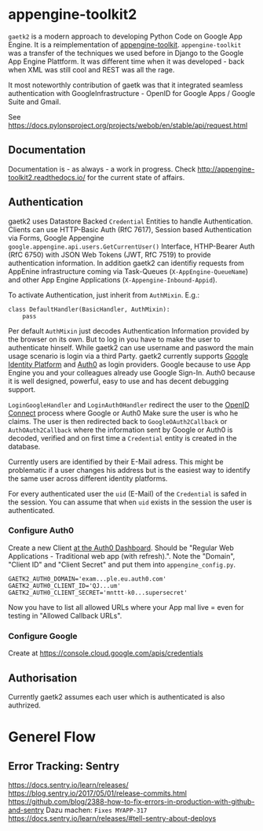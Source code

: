 # appengine-toolkit2

`gaetk2` is a modern approach to developing Python Code on Google App Engine. It is a reimplementation of [appengine-toolkit](https://github.com/mdornseif/appengine-toolkit). `appengine-toolkit` was a transfer of the techniques we used before in Django to the Google App Engine Plattform. It was different time when it was developed - back when XML was still cool and REST was all the rage.

It most noteworthly contribution of gaetk was that it integrated seamless authentication with GoogleInfrastructure - OpenID for Google Apps / Google Suite and Gmail.


See https://docs.pylonsproject.org/projects/webob/en/stable/api/request.html


## Documentation

Documentation is - as always - a work in progress. Check
http://appengine-toolkit2.readthedocs.io/ for the current state of
affairs.


## Authentication

gaetk2 uses Datastore Backed `Credential` Entities to handle Authentication.
Clients can use HTTP-Basic Auth (RfC 7617), Session based Authentication
via Forms, Google Appengine `google.appengine.api.users.GetCurrentUser()`
Interface, HTHP-Bearer Auth (RfC 6750) with JSON Web Tokens (JWT, RfC 7519) to
provide authentication information. In addition gaetk2 can identifiy requests
from AppEnine infrastructure coming via Task-Queues (`X-AppEngine-QueueName`)
and other App Engine Applications (`X-Appengine-Inbound-Appid`).

To activate Authentication, just inherit from `AuthMixin`. E.g.:

```
class DefaultHandler(BasicHandler, AuthMixin):
	pass
```

Per default `AuthMixin` just decodes Authentication Information provided
by the browser on its own. But to log in you have to make the user to
authenticate hinself. While gaetk2 can use username and pasword the main
usage scenario is login via a third Party. gaetk2 currently supports
[Google Identity Platform](https://developers.google.com/identity/)
and [Auth0](https://auth0.com) as login providers. Google because
to use App Engine you and your colleagues already use Google Sign-In.
Auth0 because it is well designed, powerful, easy to use and has decent
debugging support.


`LoginGoogleHandler` and `LoginAuth0Handler` redirect the user to the
[OpenID Connect](https://developers.google.com/identity/protocols/OpenIDConnect)
process where Google or Auth0 Make sure the user is who he claims.
The user is then redirected back to `GoogleOAuth2Callback` or
`AuthOAuth2Callback` where the information sent by Google or Auth0 is
decoded, verified and on first time a `Credential` entity is created in the
database.

Currently users are identified by their E-Mail adress. This might be
problematic if a user changes his address but is the easiest way to identify
the same user across different identity platforms.

For every authenticated user the `uid` (E-Mail) of the `Credential` is safed
in the session. You can assume that when `uid` exists in the session the user
is authenticated.



### Configure Auth0

Create a new Client [at the Auth0 Dashboard](https://manage.auth0.com/). Should be "Regular Web Applications - Traditional web app (with refresh).". Note the "Domain", "Client ID" and "Client Secret" and put them into `appengine_config.py`.

    GAETK2_AUTH0_DOMAIN='exam...ple.eu.auth0.com'
    GAETK2_AUTH0_CLIENT_ID='QJ...um'
    GAETK2_AUTH0_CLIENT_SECRET='mnttt-k0...supersecret'

Now you have to list all allowed URLs where your App mal live = even for testing in "Allowed Callback URLs".


### Configure Google

Create at https://console.cloud.google.com/apis/credentials

## Authorisation

Currently gaetk2 assumes each user which is authenticated is also authrized.


# Generel Flow

## Error Tracking: Sentry

https://docs.sentry.io/learn/releases/
https://blog.sentry.io/2017/05/01/release-commits.html
https://github.com/blog/2388-how-to-fix-errors-in-production-with-github-and-sentry
Dazu machen: `Fixes MYAPP-317`
https://docs.sentry.io/learn/releases/#tell-sentry-about-deploys
